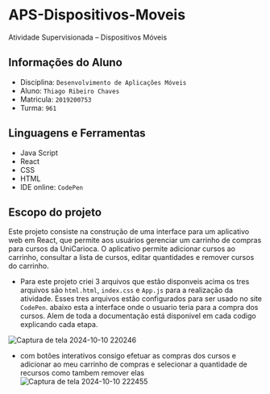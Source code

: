 # APS-Dispositivos-Moveis
Atividade Supervisionada – Dispositivos Móveis
## Informações do Aluno

 -  Disciplina: `Desenvolvimento de Aplicações Móveis`
 -  Aluno: `Thiago Ribeiro Chaves`
 -  Matricula: `2019200753`
 -  Turma: `961`

## Linguagens e Ferramentas

 - Java Script
 - React
 - CSS
 - HTML
 - IDE online: `CodePen`


## Escopo do projeto 
Este projeto consiste na construção de uma interface para um aplicativo web em React, que permite aos usuários gerenciar um carrinho de compras para cursos da UniCarioca. O aplicativo permite adicionar cursos ao carrinho, consultar a lista de cursos, editar quantidades e remover cursos do carrinho.

- Para este projeto criei 3 arquivos que estão disponveis acima os tres arquivos são `html.html`, `index.css` e `App.js` para a realização da atividade. Esses tres arquivos estão configurados para ser usado no site `CodePen`. abaixo esta a interface onde o usuario teria para a compra dos cursos. Alem de toda a documentação está disponivel em cada codigo explicando cada etapa.



![Captura de tela 2024-10-10 220246](https://github.com/user-attachments/assets/8cbb0f25-6153-4bc3-b301-735875fabdf4)


- com botões interativos consigo efetuar as compras dos cursos e adicionar ao meu carrinho de compras e selecionar a quantidade de recursos como tambem remover elas
![Captura de tela 2024-10-10 222455](https://github.com/user-attachments/assets/e1f13daa-1c49-40f8-a300-0bf83b186d4d)

